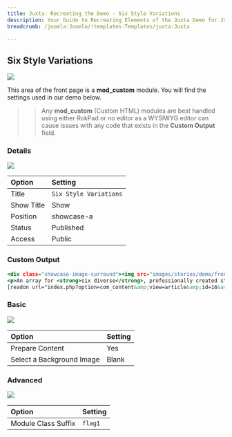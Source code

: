 ```yaml
---
title: Juxta: Recreating the Demo - Six Style Variations
description: Your Guide to Recreating Elements of the Juxta Demo for Joomla
breadcrumb: /joomla:Joomla/!templates:Templates/juxta:Juxta

---
```


Six Style Variations
-----

![][demo]

This area of the front page is a **mod_custom** module. You will find the settings used in our demo below.

>> Any **mod_custom** (Custom HTML) modules are best handled using either RokPad or no editor as a WYSIWYG editor can cause issues with any code that exists in the **Custom Output** field.

### Details

![][demo2]

| Option     | Setting                |
| :--------- | :-----------------     |
| Title      | `Six Style Variations` |
| Show Title | Show                   |
| Position   | showcase-a             |
| Status     | Published              |
| Access     | Public                 |

### Custom Output

~~~ .html
<div class="showcase-image-surround"><img src="images/stories/demo/frontpage/showcase1.jpg" alt="image" /><div class="showcase-image"></div></div>
<p>An array for <strong>six diverse</strong>, professionally created style variations. Chose from different graphic <strong>levels</strong> to radically change the template visuals.</p>
[readon url="index.php?option=com_content&amp;view=article&amp;id=16&amp;Itemid=135"]Learn More[/readon]
~~~

### Basic

![][demo3]

| Option                    | Setting |  
| :------------------------ | :------ |  
| Prepare Content           | Yes     |  
| Select a Background Image | Blank   |

### Advanced

![][demo4]

| Option              | Setting        |
| :------------------ | :------------- |
| Module Class Suffix | `flag1`        |

[demo]: assets/demo_1.jpeg
[demo2]: assets/demo_1a.jpeg
[demo3]: assets/demo_1b.jpeg
[demo4]: assets/demo_1c.jpeg
